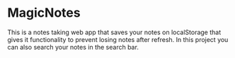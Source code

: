 # MagicNotes
This is a notes taking web app that saves your notes on localStorage that gives it functionality to prevent losing notes after refresh. In this project you can also search your notes in the search bar.
